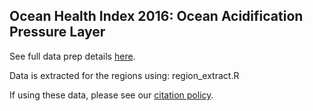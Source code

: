 ## Ocean Health Index 2016: Ocean Acidification Pressure Layer

See full data prep details [here](https://cdn.rawgit.com/OHI-Science/ohiprep/master/globalprep/prs_oa/v2016/oa_dataprep.html).

Data is extracted for the regions using: region_extract.R

If using these data, please see our [citation policy](http://ohi-science.org/citation-policy/).




  
